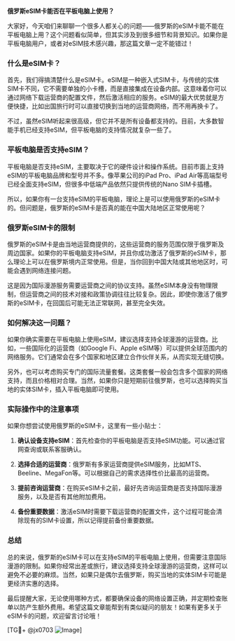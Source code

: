 **俄罗斯eSIM卡能否在平板电脑上使用？**

大家好，今天咱们来聊聊一个很多人都关心的问题——俄罗斯的eSIM卡能不能在平板电脑上用？这个问题看似简单，但其实涉及到很多细节和背景知识。如果你是平板电脑用户，或者对eSIM技术感兴趣，那这篇文章一定不能错过！

### 什么是eSIM卡？

首先，我们得搞清楚什么是eSIM卡。eSIM是一种嵌入式SIM卡，与传统的实体SIM卡不同，它不需要单独的小卡槽，而是直接集成在设备内部。这意味着你可以通过网络下载运营商的配置文件，然后激活相应的服务。eSIM的最大优势就是方便快捷，比如出国旅行时可以直接切换到当地的运营商网络，而不用再换卡了。

不过，虽然eSIM听起来很高级，但它并不是所有设备都支持的。目前，大多数智能手机已经支持eSIM，但平板电脑的支持情况就复杂一些了。

### 平板电脑是否支持eSIM？

平板电脑是否支持eSIM，主要取决于它的硬件设计和操作系统。目前市面上支持eSIM的平板电脑品牌和型号并不多。像苹果公司的iPad Pro、iPad Air等高端型号已经全面支持eSIM，但很多中低端产品依然只提供传统的Nano SIM卡插槽。

所以，如果你有一台支持eSIM的平板电脑，理论上是可以使用俄罗斯的eSIM卡的。但问题是，俄罗斯的eSIM卡是否真的能在中国大陆地区正常使用呢？

### 俄罗斯eSIM卡的限制

俄罗斯的eSIM卡是由当地运营商提供的，这些运营商的服务范围仅限于俄罗斯及周边国家。如果你的平板电脑支持eSIM，并且你成功激活了俄罗斯的eSIM卡，那么理论上可以在俄罗斯境内正常使用。但是，当你回到中国大陆或其他地区时，可能会遇到网络连接问题。

这是因为国际漫游服务需要运营商之间的协议支持。虽然eSIM本身没有物理限制，但运营商之间的技术对接和政策协调往往比较复杂。因此，即使你激活了俄罗斯的eSIM卡，在回国后可能无法正常联网，甚至完全失效。

### 如何解决这一问题？

如果你确实需要在平板电脑上使用eSIM，建议选择支持全球漫游的运营商。比如，一些国际化的运营商（如Google Fi、Apple eSIM等）可以提供全球范围内的网络服务。它们通常会在多个国家和地区建立合作伙伴关系，从而实现无缝切换。

另外，也可以考虑购买专门的国际流量套餐。这类套餐一般会包含多个国家的网络支持，而且价格相对合理。当然，如果你只是短期前往俄罗斯，也可以选择购买当地的实体SIM卡，插入平板电脑即可使用。

### 实际操作中的注意事项

如果你想尝试使用俄罗斯的eSIM卡，这里有一些小贴士：

1. **确认设备支持eSIM**：首先检查你的平板电脑是否支持eSIM功能。可以通过官网查询或联系客服确认。
   
2. **选择合适的运营商**：俄罗斯有多家运营商提供eSIM服务，比如MTS、Beeline、MegaFon等。可以根据自己的需求选择性价比最高的运营商。

3. **提前咨询运营商**：在购买eSIM卡之前，最好先咨询运营商是否支持国际漫游服务，以及是否有其他附加费用。

4. **备份重要数据**：激活eSIM时需要下载运营商的配置文件，这个过程可能会清除现有的SIM卡设置，所以记得提前备份重要数据。

### 总结

总的来说，俄罗斯的eSIM卡可以在支持eSIM的平板电脑上使用，但需要注意国际漫游的限制。如果你经常出差或旅行，建议选择支持全球漫游的运营商，这样可以避免不必要的麻烦。当然，如果只是偶尔去俄罗斯，购买当地的实体SIM卡可能是更经济实惠的选择。

最后提醒大家，无论使用哪种方式，都要确保设备的网络设置正确，并定期检查账单以防产生额外费用。希望这篇文章能帮到有类似疑问的朋友！如果有更多关于eSIM卡的问题，欢迎留言讨论哦！

[TG💪+ @jx0703 ![Image](https://github.com/user-attachments/assets/dbca1d08-cadb-493c-b0ec-ad6f7a83f270)]